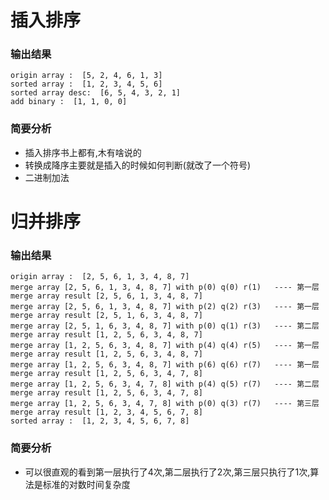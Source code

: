 # 插入排序

### 输出结果
```
origin array :  [5, 2, 4, 6, 1, 3]
sorted array :  [1, 2, 3, 4, 5, 6]
sorted array desc:  [6, 5, 4, 3, 2, 1]
add binary :  [1, 1, 0, 0]
```

### 简要分析

* 插入排序书上都有,木有啥说的
* 转换成降序主要就是插入的时候如何判断(就改了一个符号)
* 二进制加法

# 归并排序

### 输出结果
```
origin array :  [2, 5, 6, 1, 3, 4, 8, 7]
merge array [2, 5, 6, 1, 3, 4, 8, 7] with p(0) q(0) r(1)   ---- 第一层
merge array result [2, 5, 6, 1, 3, 4, 8, 7]
merge array [2, 5, 6, 1, 3, 4, 8, 7] with p(2) q(2) r(3)   ---- 第一层
merge array result [2, 5, 1, 6, 3, 4, 8, 7]
merge array [2, 5, 1, 6, 3, 4, 8, 7] with p(0) q(1) r(3)   ---- 第二层
merge array result [1, 2, 5, 6, 3, 4, 8, 7]
merge array [1, 2, 5, 6, 3, 4, 8, 7] with p(4) q(4) r(5)   ---- 第一层
merge array result [1, 2, 5, 6, 3, 4, 8, 7]
merge array [1, 2, 5, 6, 3, 4, 8, 7] with p(6) q(6) r(7)   ---- 第一层
merge array result [1, 2, 5, 6, 3, 4, 7, 8]
merge array [1, 2, 5, 6, 3, 4, 7, 8] with p(4) q(5) r(7)   ---- 第二层
merge array result [1, 2, 5, 6, 3, 4, 7, 8]
merge array [1, 2, 5, 6, 3, 4, 7, 8] with p(0) q(3) r(7)   ---- 第三层
merge array result [1, 2, 3, 4, 5, 6, 7, 8]
sorted array :  [1, 2, 3, 4, 5, 6, 7, 8]
```

### 简要分析

* 可以很直观的看到第一层执行了4次,第二层执行了2次,第三层只执行了1次,算法是标准的对数时间复杂度